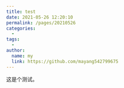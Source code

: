 ```yaml
---
title: test
date: 2021-05-26 12:20:10
permalink: /pages/20210526
categories: 
  - 
tags: 
  - 
author: 
  name: my
  link: https://github.com/mayang542799675
---
```


这是个测试。